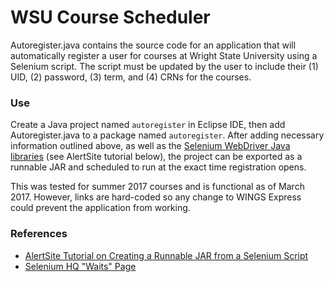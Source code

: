 # WSU Course Scheduler
Autoregister.java contains the source code for an application that will automatically register a user for courses at Wright State University using a Selenium script.  The script must be updated by the user to include their (1) UID, (2) password, (3) term, and (4) CRNs for the courses.

### Use
Create a Java project named `autoregister` in Eclipse IDE, then add Autoregister.java to a package named `autoregister`. After adding necessary information outlined above, as well as the [Selenium WebDriver Java libraries](http://www.seleniumhq.org/download/) (see AlertSite tutorial below), the project can be exported as a runnable JAR and scheduled to run at the exact time registration opens.

This was tested for summer 2017 courses and is functional as of March 2017.  However, links are hard-coded so any change to WINGS Express could prevent the application from working.

### References
* [AlertSite Tutorial on Creating a Runnable JAR from a Selenium Script](http://doc.alertsite.com/synthetic/monitors/selenium/create-runnable-jar-from-selenium-script-using-eclipse.htm#project)
* [Selenium HQ "Waits" Page](http://www.seleniumhq.org/docs/04_webdriver_advanced.jsp)
